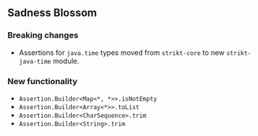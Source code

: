 ## Sadness Blossom

### Breaking changes

- Assertions for `java.time` types moved from `strikt-core` to new `strikt-java-time` module.

### New functionality

- `Assertion.Builder<Map<*, *>>.isNotEmpty`
- `Assertion.Builder<Array<*>>.toList`
- `Assertion.Builder<CharSequence>.trim`
- `Assertion.Builder<String>.trim`
